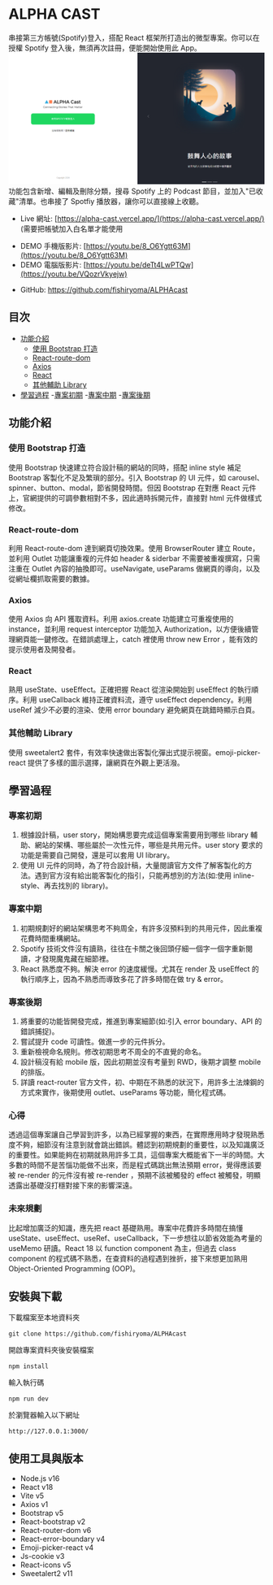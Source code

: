 # ALPHA CAST

串接第三方帳號(Spotify)登入，搭配 React 框架所打造出的微型專案。你可以在授權 Spotify 登入後，無須再次註冊，便能開始使用此 App。
![Alt text](public/demo01.png)
功能包含新增、編輯及刪除分類，搜尋 Spotify 上的 Podcast 節目，並加入"已收藏"清單。也串接了 Spotfiy 播放器，讓你可以直接線上收聽。

- Live 網址: [https://alpha-cast.vercel.app/](https://alpha-cast.vercel.app/)
  (需要把帳號加入白名單才能使用

* DEMO 手機版影片: [https://youtu.be/8_O6Ygtt63M](https://youtu.be/8_O6Ygtt63M)
* DEMO 電腦版影片: [https://youtu.be/deTt4LwPTQw](https://youtu.be/VQozrVkyejw)

- GitHub: https://github.com/fishiryoma/ALPHAcast

## 目次

- [功能介紹](##功能介紹)
  - [使用 Bootstrap 打造](###使用-Bootstrap-打造)
  - [React-route-dom](###React-route-dom)
  - [Axios](###Axios)
  - [React](###React)
  - [其他輔助 Library](###其他輔助-Library)
- [學習過程](##學習過程) -[專案初期](###專案初期) -[專案中期](###專案中期) -[專案後期](###專案後期)

## 功能介紹

### 使用 Bootstrap 打造

使用 Bootstrap 快速建立符合設計稿的網站的同時，搭配 inline style 補足 Bootstrap 客製化不足及繁瑣的部分。引入 Bootstrap 的 UI 元件，如 carousel、spinner、button、modal，節省開發時間。但因 Bootstrap 在對應 React 元件上，官網提供的可調參數相對不多，因此適時拆開元件，直接對 html 元件做樣式修改。

### React-route-dom

利用 React-route-dom 達到網頁切換效果。使用 BrowserRouter 建立 Route，並利用 Outlet 功能讓重複的元件如 header & siderbar 不需要被重複撰寫，只需注重在 Outlet 內容的抽換即可。useNavigate, useParams 做網頁的導向，以及從網址欄抓取需要的數據。

### Axios

使用 Axios 向 API 獲取資料。利用 axios.create 功能建立可重複使用的 instance，並利用 request interceptor 功能加入 Authorization，以方便後續管理網頁能一鍵修改。在錯誤處理上，catch 裡使用 throw new Error ，能有效的提示使用者及開發者。

### React

熟用 useState、useEffect。正確把握 React 從渲染開始到 useEffect 的執行順序。利用 useCallback 維持正確資料流，遵守 useEffect dependency。利用 useRef 減少不必要的渲染、使用 error boundary 避免網頁在跳錯時顯示白頁。

### 其他輔助 Library

使用 sweetalert2 套件，有效率快速做出客製化彈出式提示視窗。emoji-picker-react 提供了多樣的圖示選擇，讓網頁在外觀上更活潑。

## 學習過程

### 專案初期

1. 根據設計稿，user story，開始構思要完成這個專案需要用到哪些 library 輔助、網站的架構、哪些屬於一次性元件，哪些是共用元件。user story 要求的功能是需要自己開發，還是可以套用 UI library。
2. 使用 UI 元件的同時，為了符合設計稿，大量閱讀官方文件了解客製化的方法。遇到官方沒有給出能客製化的指引，只能再想別的方法(如:使用 inline-style、再去找別的 library)。

### 專案中期

1. 初期規劃好的網站架構思考不夠周全，有許多沒預料到的共用元件，因此重複花費時間重構網站。
2. Spotify 技術文件沒有讀熟，往往在卡關之後回頭仔細一個字一個字重新閱讀，才發現魔鬼藏在細節裡。
3. React 熟悉度不夠。解決 error 的速度緩慢。尤其在 render 及 useEffect 的執行順序上，因為不熟悉而導致多花了許多時間在做 try & error。

### 專案後期

1. 將重要的功能皆開發完成，推進到專案細節(如:引入 error boundary、API 的錯誤捕捉)。
2. 嘗試提升 code 可讀性。做進一步的元件拆分。
3. 重新檢視命名規則。修改初期思考不周全的不直覺的命名。
4. 設計稿沒有給 mobile 版，因此初期並沒有考量到 RWD，後期才調整 mobile 的排版。
5. 詳讀 react-router 官方文件，初、中期在不熟悉的狀況下，用許多土法煉鋼的方式來實作，後期使用 outlet、useParams 等功能，簡化程式碼。

### 心得

透過這個專案讓自己學習到許多，以為已經掌握的東西，在實際應用時才發現熟悉度不夠，細節沒有注意到就會跳出錯誤。體認到初期規劃的重要性，以及知識廣泛的重要性。如果能夠在初期就熟用許多工具，這個專案大概能省下一半的時間。大多數的時間不是苦惱功能做不出來，而是程式碼跳出無法預期 error，覺得應該要被 re-render 的元件沒有被 re-render ，預期不該被觸發的 effect 被觸發，明顯透露出基礎沒打穩對接下來的影響深遠。

### 未來規劃

比起增加廣泛的知識，應先把 react 基礎熟用。專案中花費許多時間在搞懂 useState、useEffect、useRef、useCallback，下一步想往以節省效能為考量的 useMemo 研讀。React 18 以 function component 為主，但過去 class component 的程式碼不熟悉，在查資料的過程遇到挫折，接下來想更加熟用 Object-Oriented Programming (OOP)。

## 安裝與下載

下載檔案至本地資料夾

```
git clone https://github.com/fishiryoma/ALPHAcast
```

開啟專案資料夾後安裝檔案

```
npm install
```

輸入執行碼

```
npm run dev
```

於瀏覽器輸入以下網址

```
http://127.0.0.1:3000/
```

## 使用工具與版本

- Node.js v16
- React v18
- Vite v5
- Axios v1
- Bootstrap v5
- React-bootstrap v2
- React-router-dom v6
- React-error-boundary v4
- Emoji-picker-react v4
- Js-cookie v3
- React-icons v5
- Sweetalert2 v11
